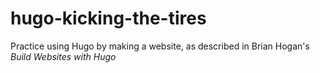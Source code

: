 # hugo-kicking-the-tires
Practice using Hugo by making a website, as described in Brian Hogan's _Build Websites with Hugo_
